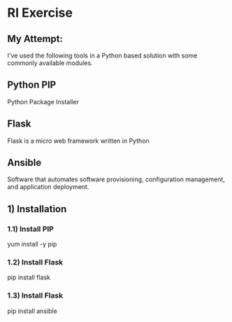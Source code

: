 # RI Exercise

## My Attempt:
I've used the following tools in a Python based solution with some commonly available modules.

## Python PIP
Python Package Installer

## Flask
Flask is a micro web framework written in Python 

## Ansible
Software that automates software provisioning, configuration management, and application deployment.

## 1) Installation
   ### 1.1) Install PIP 
   
   yum install -y pip
   
   ### 1.2) Install Flask
   
   pip install flask
   
   ### 1.3) Install Flask
   
   pip install ansible



